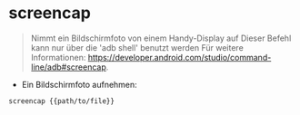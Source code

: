 # screencap

> Nimmt ein Bildschirmfoto von einem Handy-Display auf
> Dieser Befehl kann nur über die 'adb shell' benutzt werden
> Für weitere Informationen: <https://developer.android.com/studio/command-line/adb#screencap>.

- Ein Bildschirmfoto aufnehmen:

`screencap {{path/to/file}}`
